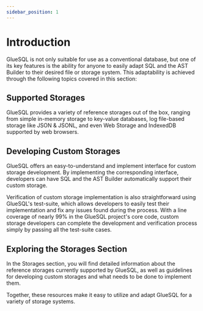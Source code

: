 ```yaml
---
sidebar_position: 1
---
```


# Introduction

GlueSQL is not only suitable for use as a conventional database, but one of its key features is the ability for anyone to easily adapt SQL and the AST Builder to their desired file or storage system. This adaptability is achieved through the following topics covered in this section:

## Supported Storages

GlueSQL provides a variety of reference storages out of the box, ranging from simple in-memory storage to key-value databases, log file-based storage like JSON & JSONL, and even Web Storage and IndexedDB supported by web browsers.

## Developing Custom Storages

GlueSQL offers an easy-to-understand and implement interface for custom storage development. By implementing the corresponding interface, developers can have SQL and the AST Builder automatically support their custom storage. 

Verification of custom storage implementation is also straightforward using GlueSQL's test-suite, which allows developers to easily test their implementation and fix any issues found during the process. With a line coverage of nearly 99% in the GlueSQL project's core code, custom storage developers can complete the development and verification process simply by passing all the test-suite cases.

## Exploring the Storages Section

In the Storages section, you will find detailed information about the reference storages currently supported by GlueSQL, as well as guidelines for developing custom storages and what needs to be done to implement them.

Together, these resources make it easy to utilize and adapt GlueSQL for a variety of storage systems.

